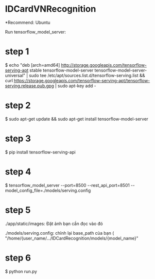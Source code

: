 # IDCardVNRecognition

*Recommend: Ubuntu

Run tensorflow_model_server:

# step 1
$ echo "deb [arch=amd64] http://storage.googleapis.com/tensorflow-serving-apt stable tensorflow-model-server tensorflow-model-server-universal" | sudo tee /etc/apt/sources.list.d/tensorflow-serving.list && \
curl https://storage.googleapis.com/tensorflow-serving-apt/tensorflow-serving.release.pub.gpg | sudo apt-key add -

# step 2
$ sudo apt-get update && sudo apt-get install tensorflow-model-server

# step 3
$ pip install tensorflow-serving-api

# step 4
$ tensorflow_model_server --port=8500 --rest_api_port=8501 --model_config_file=./models/serving.config

# step 5
./app/static/images: Đặt ảnh bạn cần đọc vào đó

./models/serving.config: chỉnh lại base_path của bạn ( "/home/{user_name/.../IDCardRecognition/models/{model_name}"

# step 6
$ python run.py


